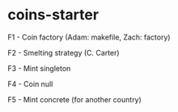 # coins-starter

F1 - Coin factory (Adam: makefile, Zach: factory)

F2 - Smelting strategy (C. Carter)

F3 - Mint singleton

F4 - Coin null

F5 - Mint concrete (for another country)
